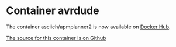 # Container avrdude

The container asciich/apmplanner2 is now available on [Docker Hub](https://hub.docker.com/r/asciich/apmplanner2/).

[The source for this container is on Github](https://github.com/asciich/docker-apmplanner2)